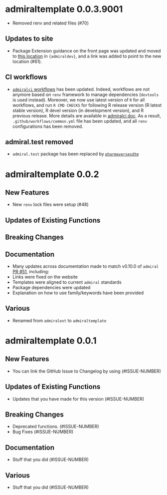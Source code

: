 # admiraltemplate 0.0.3.9001

- Removed renv and related files (#70)

## Updates to site

 - Package Extension guidance on the front page was updated and moved to [this location](https://pharmaverse.github.io/admiraldev/main/articles/package_extensions.html) in `{admiraldev}`, and a link was added to point to the new location (#61).

## CI workflows

- [`admiralci` workflows](https://github.com/pharmaverse/admiralci) has been updated. Indeed, workflows are not anymore based on `renv` framework to manage dependencies (`devtools` is used instead). Moreover, we now use latest version of `R` for all workflows, and run `R CMD CHECKS` for following R release version (R latest stable version), R devel version (in development version), and R previous release. More details are available in [admiralci doc](https://pharmaverse.github.io/admiralci/index.html).
As a result, `.github/workflows/common.yml` file has been updated, and all `renv` configurations has been removed.

## admiral.test removed

- `admiral.test` package has been replaced by [`pharmaversesdtm`](https://github.com/pharmaverse/pharmaversesdtm)

# admiraltemplate 0.0.2

## New Features

 - New `renv` lock files were setup (#48)

## Updates of Existing Functions

## Breaking Changes

## Documentation

 - Many updates across documentation made to match v0.10.0 of `admiral` [PR #51](https://github.com/pharmaverse/admiraltemplate/pull/51), including: 
 - Links were fixed on the website 
 - Templates were aligned to current `admiral` standards
 - Package dependencies were updated
 - Explanation on how to use family/keywords have been provided

## Various

 - Renamed from `admiralext` to `admiraltemplate`
 
# admiraltemplate 0.0.1

## New Features

 - You can link the GitHub Issue to Changelog by using (#ISSUE-NUMBER)

## Updates of Existing Functions

 - Updates that you have made for this version (#ISSUE-NUMBER)

## Breaking Changes

 - Deprecated functions. (#ISSUE-NUMBER)
 - Bug Fixes (#ISSUE-NUMBER)

## Documentation

 - Stuff that you did (#ISSUE-NUMBER)

## Various

 - Stuff that you did (#ISSUE-NUMBER)

